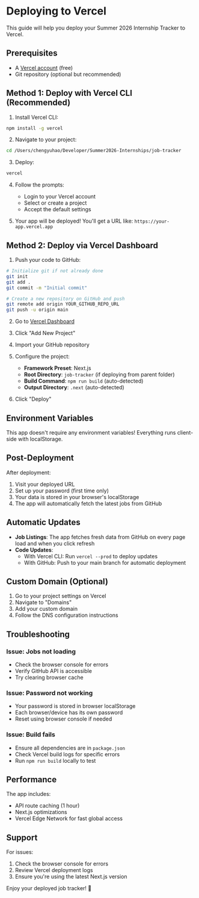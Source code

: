 # Deploying to Vercel

This guide will help you deploy your Summer 2026 Internship Tracker to Vercel.

## Prerequisites

- A [Vercel account](https://vercel.com/signup) (free)
- Git repository (optional but recommended)

## Method 1: Deploy with Vercel CLI (Recommended)

1. Install Vercel CLI:
```bash
npm install -g vercel
```

2. Navigate to your project:
```bash
cd /Users/chengyuhao/Developer/Summer2026-Internships/job-tracker
```

3. Deploy:
```bash
vercel
```

4. Follow the prompts:
   - Login to your Vercel account
   - Select or create a project
   - Accept the default settings

5. Your app will be deployed! You'll get a URL like: `https://your-app.vercel.app`

## Method 2: Deploy via Vercel Dashboard

1. Push your code to GitHub:
```bash
# Initialize git if not already done
git init
git add .
git commit -m "Initial commit"

# Create a new repository on GitHub and push
git remote add origin YOUR_GITHUB_REPO_URL
git push -u origin main
```

2. Go to [Vercel Dashboard](https://vercel.com/dashboard)

3. Click "Add New Project"

4. Import your GitHub repository

5. Configure the project:
   - **Framework Preset**: Next.js
   - **Root Directory**: `job-tracker` (if deploying from parent folder)
   - **Build Command**: `npm run build` (auto-detected)
   - **Output Directory**: `.next` (auto-detected)

6. Click "Deploy"

## Environment Variables

This app doesn't require any environment variables! Everything runs client-side with localStorage.

## Post-Deployment

After deployment:

1. Visit your deployed URL
2. Set up your password (first time only)
3. Your data is stored in your browser's localStorage
4. The app will automatically fetch the latest jobs from GitHub

## Automatic Updates

- **Job Listings**: The app fetches fresh data from GitHub on every page load and when you click refresh
- **Code Updates**: 
  - With Vercel CLI: Run `vercel --prod` to deploy updates
  - With GitHub: Push to your main branch for automatic deployment

## Custom Domain (Optional)

1. Go to your project settings on Vercel
2. Navigate to "Domains"
3. Add your custom domain
4. Follow the DNS configuration instructions

## Troubleshooting

### Issue: Jobs not loading
- Check the browser console for errors
- Verify GitHub API is accessible
- Try clearing browser cache

### Issue: Password not working
- Your password is stored in browser localStorage
- Each browser/device has its own password
- Reset using browser console if needed

### Issue: Build fails
- Ensure all dependencies are in `package.json`
- Check Vercel build logs for specific errors
- Run `npm run build` locally to test

## Performance

The app includes:
- API route caching (1 hour)
- Next.js optimizations
- Vercel Edge Network for fast global access

## Support

For issues:
1. Check the browser console for errors
2. Review Vercel deployment logs
3. Ensure you're using the latest Next.js version

Enjoy your deployed job tracker! 🚀

